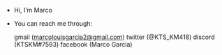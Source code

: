 - Hi, I’m Marco
- You can reach me through:

    gmail (marcolouisgarcia2@gmail.com) 
    twitter (@KTS_KM418)
    discord (KTSKM#7593)
    facebook (Marco Garcia)
    
